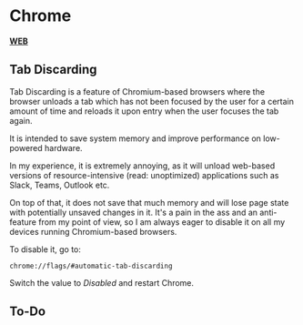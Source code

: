 # Chrome

[**WEB**](https://tomashubelbauer.github.io/chrome-disable-tab-discarding)

## Tab Discarding

Tab Discarding is a feature of Chromium-based browsers where the browser unloads
a tab which has not been focused by the user for a certain amount of time and
reloads it upon entry when the user focuses the tab again.

It is intended to save system memory and improve performance on low-powered hardware.

In my experience, it is extremely annoying, as it will unload web-based versions
of resource-intensive (read: unoptimized) applications such as Slack, Teams, Outlook
etc.

On top of that, it does not save that much memory and will lose page state with potentially
unsaved changes in it. It's a pain in the ass and an anti-feature from my point of view,
so I am always eager to disable it on all my devices running Chromium-based browsers.

To disable it, go to:

`chrome://flags/#automatic-tab-discarding`

Switch the value to *Disabled* and restart Chrome.

## To-Do
